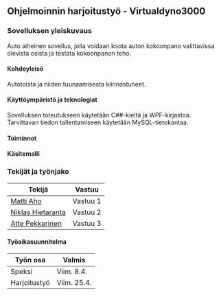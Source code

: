 ## Ohjelmoinnin harjoitustyö - Virtualdyno3000

### Sovelluksen yleiskuvaus

Auto aiheinen sovellus, jolla voidaan koota auton kokoonpano valittavissa olevista osista ja testata kokoonpanon teho.

#### Kohdeyleisö

Autotoista ja niiden tuunaamisesta kiinnostuneet.

#### Käyttöympäristö ja teknologiat

Sovelluksen toteutukseen käytetään C##-kieltä ja WPF-kirjastoa. Tarvittavan tiedon tallentamiseen käytetään MySQL-tietokantaa.

#### Toiminnot



#### Käsitemalli



### Tekijät ja työnjako

| Tekijä                                              | Vastuu   |
| --------------------------------------------------- | -------- |
| [Matti Aho](https://github.com/matti644)            | Vastuu 1 |
| [Niklas Hietaranta](https://github.com/niklashieta) | Vastuu 2 |
| [Atte Pekkarinen](https://github.com/attepee)       | Vastuu 3 |

#### Työaikasuunnitelma

| Työn osa | Valmis |
| - | - |
| Speksi | Viim. 8.4. |
| Harjoitustyö | Viim. 25.4. |
